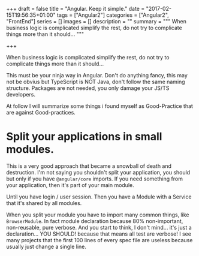 +++
draft = false
title = "Angular. Keep it simple."
date = "2017-02-15T19:56:35+01:00"
tags = ["Angular2"]
categories = ["Angular2", "FrontEnd"]
series = []
images = []
description = ""
summary = """
When business logic is complicated simplify the rest, do not try to
complicate things more than it should...
"""

+++

When business logic is complicated simplify the rest, do not try to
complicate things more than it should...

This must be your ninja way in Angular. Don't do anything fancy, this may not be
obvius but TypeScript is NOT Java, don't follow the same naming structure.
Packages are not needed, you only damage your JS/TS developers.

At follow I will summarize some things i found myself as Good-Practice that are
against Good-practices.

# Split your applications in small modules.

This is a very good approach that became a snowball of death and destruction.
I'm not saying you shouldn't split your application, you should but only if you
have `@angular/core` imports. If you need something from your application, then
it's part of your main module.


Until you have login / user session.
Then you have a Module with a Service that it's shared by all modules.

When you split your module you have to import many common things, like
`BrowserModule`. In fact module declaration because 80% non-important,
non-reusable, pure verbose. And you start to think, I don't mind... it's just
a declaration... YOU SHOULD! because that means all test are verbose! I see many
projects that the first 100 lines of every spec file are useless because usually
just change a single line.
